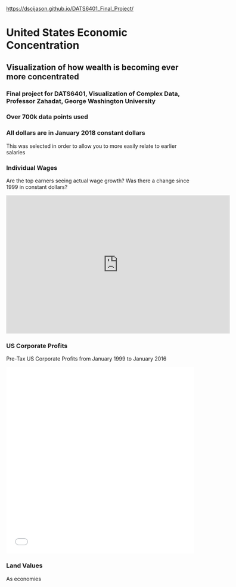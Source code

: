 https://dscijason.github.io/DATS6401_Final_Project/

# United States Economic Concentration
## Visualization of how wealth is becoming ever more concentrated

### Final project for DATS6401, Visualization of Complex Data, Professor Zahadat, George Washington University

### Over 700k data points used

### All dollars are in January 2018 constant dollars
This was selected in order to allow you to more easily relate to earlier salaries


### Individual Wages

Are the top earners seeing actual wage growth? Was there a change since 1999 in constant dollars?

<iframe width="600" height="371" seamless frameborder="0" scrolling="no" src="https://docs.google.com/spreadsheets/d/e/2PACX-1vTGVzCU3aHkVlADbhDV7ljET4qPMQTqBghaNzHPSfsu34UeZh9HbPkDTUoRVKt14l6d6xnFtqBN2PJq/pubchart?oid=1196850580&amp;format=interactive"></iframe>

### US Corporate Profits

Pre-Tax US Corporate Profits from January 1999 to January 2016

<iframe id="datawrapper-chart-BjZVk" src="//datawrapper.dwcdn.net/BjZVk/2/" scrolling="no" frameborder="0" style="width: 0; min-width: 100% !important;" height="500"></iframe><script type="text/javascript">if("undefined"==typeof window.datawrapper)window.datawrapper={};window.datawrapper["BjZVk"]={},window.datawrapper["BjZVk"].embedDeltas={"100":650,"200":575,"300":525,"400":525,"500":525,"700":500,"800":500,"900":500,"1000":500},window.datawrapper["BjZVk"].iframe=document.getElementById("datawrapper-chart-BjZVk"),window.datawrapper["BjZVk"].iframe.style.height=window.datawrapper["BjZVk"].embedDeltas[Math.min(1e3,Math.max(100*Math.floor(window.datawrapper["BjZVk"].iframe.offsetWidth/100),100))]+"px",window.addEventListener("message",function(a){if("undefined"!=typeof a.data["datawrapper-height"])for(var b in a.data[“datawrapper-height"])if("BjZVk"==b)window.datawrapper["BjZVk"].iframe.style.height=a.data["datawrapper-height"][b]+"px"});</script>


### Land Values

As economies 
